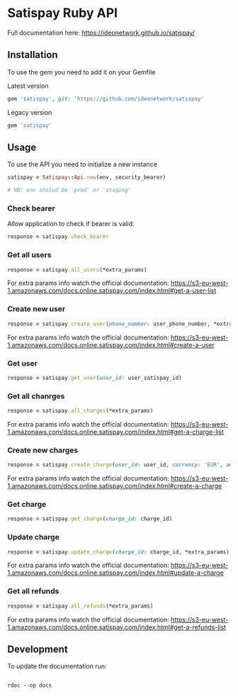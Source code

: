 # Satispay Ruby API

Full documentation here: https://ideonetwork.github.io/satispay/

## Installation

To use the gem you need to add it on your Gemfile

Latest version
```ruby
gem 'satispay', git: 'https://github.com/ideonetwork/satispay'
```

Legacy version
```ruby
gem 'satispay'
```

## Usage

To use the API you need to initialize a new instance

```ruby
satispay = Satispay::Api.new(env, security_bearer)

# NB: env sholud be 'prod' or 'staging'
```

### Check bearer

Allow application to check if bearer is valid.

```ruby
response = satispay.check_bearer
```

### Get all users

```ruby
response = satispay.all_users(*extra_params)
```

For extra params info watch the official documentation: https://s3-eu-west-1.amazonaws.com/docs.online.satispay.com/index.html#get-a-user-list

### Create new user

```ruby
response = satispay.create_user(phone_number: user_phone_number, *extra_params)
```

For extra params info watch the official documentation: https://s3-eu-west-1.amazonaws.com/docs.online.satispay.com/index.html#create-a-user

### Get user

```ruby
response = satispay.get_user(user_id: user_satispay_id)
```

### Get all chanrges

```ruby
response = satispay.all_charges(*extra_params)
```

For extra params info watch the official documentation: https://s3-eu-west-1.amazonaws.com/docs.online.satispay.com/index.html#get-a-charge-list

### Create new charges

```ruby
response = satispay.create_charge(user_id: user_id, currency: 'EUR', amount: 100, *extra_params)
```

For extra params info watch the official documentation: 
https://s3-eu-west-1.amazonaws.com/docs.online.satispay.com/index.html#create-a-charge

### Get charge

```ruby
response = satispay.get_charge(charge_id: charge_id)
```

### Update charge


```ruby
response = satispay.update_charge(charge_id: charge_id, *extra_params)
```

For extra params info watch the official documentation: 
https://s3-eu-west-1.amazonaws.com/docs.online.satispay.com/index.html#update-a-charge

### Get all refunds

```ruby
response = satispay.all_refunds(*extra_params)
```

For extra params info watch the official documentation: https://s3-eu-west-1.amazonaws.com/docs.online.satispay.com/index.html#get-a-refunds-list

## Development

To update the documentation run:

```console

rdoc --op docs

```